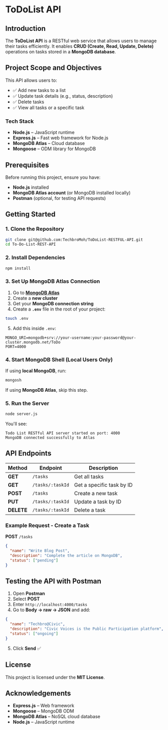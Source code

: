 # ToDoList API

## Introduction
The **ToDoList API** is a RESTful web service that allows users to manage their tasks efficiently. It enables **CRUD (Create, Read, Update, Delete)** operations on tasks stored in a **MongoDB database**.

## Project Scope and Objectives
This API allows users to:
- ✅ Add new tasks to a list
- ✅ Update task details (e.g., status, description)
- ✅ Delete tasks
- ✅ View all tasks or a specific task

### Tech Stack
- **Node.js** – JavaScript runtime
- **Express.js** – Fast web framework for Node.js
- **MongoDB Atlas** – Cloud database
- **Mongoose** – ODM library for MongoDB

## Prerequisites
Before running this project, ensure you have:
- **Node.js** installed
- **MongoDB Atlas account** (or MongoDB installed locally)
- **Postman** (optional, for testing API requests)

## Getting Started

### 1. Clone the Repository
```bash
git clone git@github.com:TechbroMoh/ToDoList-RESTFUL-API.git
cd To-Do-List-REST-API
```

### 2. Install Dependencies
```bash
npm install
```

### 3. Set Up MongoDB Atlas Connection
1. Go to **[MongoDB Atlas](https://www.mongodb.com/atlas/database)**
2. Create a **new cluster**
3. Get your **MongoDB connection string**
4. Create a **`.env`** file in the root of your project:
```bash
touch .env
```
5. Add this inside `.env`:
```
MONGO_URI=mongodb+srv://your-username:your-password@your-cluster.mongodb.net/ToDo
PORT=4000
```

### 4. Start MongoDB Shell (Local Users Only)
If using **local MongoDB**, run:
```bash
mongosh
```
If using **MongoDB Atlas**, skip this step.

### 5. Run the Server
```bash
node server.js
```
You'll see:
```
Todo List RESTful API server started on port: 4000
MongoDB connected successfully to Atlas
```

## API Endpoints

| Method | Endpoint | Description |
|--------|---------|-------------|
| **GET** | `/tasks` | Get all tasks |
| **GET** | `/tasks/:taskId` | Get a specific task by ID |
| **POST** | `/tasks` | Create a new task |
| **PUT** | `/tasks/:taskId` | Update a task by ID |
| **DELETE** | `/tasks/:taskId` | Delete a task |

### Example Request - Create a Task
**POST** `/tasks`
```json
{
  "name": "Write Blog Post",
  "description": "Complete the article on MongoDB",
  "status": ["pending"]
}
```

## Testing the API with Postman
1. Open **Postman**
2. Select **POST**
3. Enter `http://localhost:4000/tasks`
4. Go to **Body → raw → JSON** and add:
```json
{
  "name": "Techbro@Civic",
  "description": "Civic Voices is the Public Participation platform",
  "status": ["ongoing"]
}
```
5. Click **Send** ✅

## License
This project is licensed under the **MIT License**.

## Acknowledgements
- **Express.js** – Web framework
- **Mongoose** – MongoDB ODM
- **MongoDB Atlas** – NoSQL cloud database
- **Node.js** – JavaScript runtime

